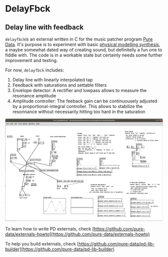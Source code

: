 # DelayFbck
## Delay line with feedback

`delayfbck`is an external written in C for the music patcher program [Pure Data](https://puredata.info/). It's purpose is to experiment with basic [physical modelling synthesis](https://ccrma.stanford.edu/~jos/pasp/), a maybe somewhat dated way of creating sound, but definitelly a fun one to fiddle with. The code is in a workable state but certainly needs some further improvement and testing. 

For now, `delayfbck` includes:

1. Delay line with linearly interpolated tap
2. Feedback with saturations and settable filters
3. Envelope detector: A rectifier and lowpass allows to measure the resonance amplitude
4. Amplitude controller: The feeback gain can be continuousely adjusted by a proportional-integral controller. This allows to stabilize the resonnance without necessarily hitting too hard in the saturation 

![](delayfbck-screenshot.png)

To learn how to write PD externals, check [https://github.com/pure-data/externals-howto](https://github.com/pure-data/externals-howto)

To help you build externals, check [https://github.com/pure-data/pd-lib-builder](https://github.com/pure-data/pd-lib-builder)

